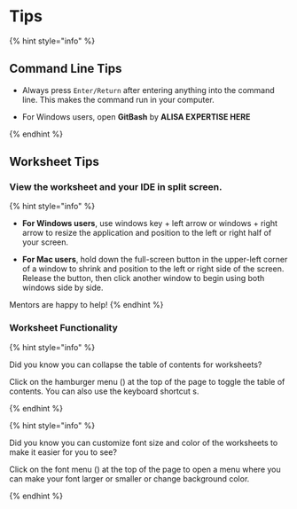 # Tips

{% hint style="info" %}
## Command Line Tips

* Always press `Enter/Return` after entering anything into the command line. This makes the command run in your computer. 

* For Windows users, open **GitBash** by **ALISA EXPERTISE HERE**

{% endhint %}

## Worksheet Tips

### View the worksheet and your IDE in split screen.

{% hint style="info" %}

* **For Windows users**, use windows key + left arrow or windows + right arrow to resize the application and position to the left or right half of your screen.

* **For Mac users**, hold down the full-screen button in the upper-left corner of a window to shrink and position to the left or right side of the screen. Release the button, then click another window to begin using both windows side by side.

Mentors are happy to help!
{% endhint %}

### Worksheet Functionality

{% hint style="info" %}

Did you know you can collapse the table of contents for worksheets?

Click on the hamburger menu () at the top of the page to toggle the table of contents. You can also use the keyboard shortcut s.

{% endhint %}

{% hint style="info" %}

Did you know you can customize font size and color of the worksheets to make it easier for you to see?

Click on the font menu () at the top of the page to open a menu where you can make your font larger or smaller or change background color.

{% endhint %}
